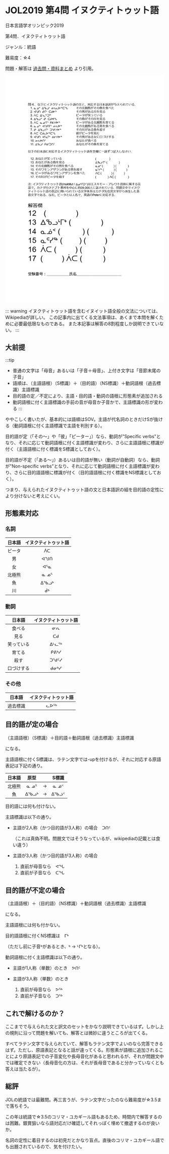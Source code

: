 # JOL2019 第4問 イヌクティトゥット語

日本言語学オリンピック2019

第4問．イヌクティトゥット語

ジャンル：統語

難易度：☆4

問題・解答は
[過去問・資料まとめ](https://iolingjapan.org/preparation/)
より引用。

![image](./problem.jpg)

::: warning
イヌクティトゥット語を含むイヌイット語全般の文法については、Wikipediaが詳しい。
この記事内に出てくる文法事項は、あくまで本問を解くために必要最低限なものである。
また本記事は解答の8割程度しか説明できていない。
:::

## 大前提

:::tip
- 普通の文字は「母音」あるいは「子音＋母音」、上付き文字は「音節末尾の子音」
- 語順は、（主語語根）（S標識）＋（目的語）（NS標識）＋動詞語根（過去標識）主語標識
- 目的語の定／不定により、主語・目的語・動詞の語根に形態素が追加される
- 動詞語根に付く主語標識の手前の音が母音か子音かで、主語標識の形が変わる
:::

ややこしく書いたが、基本的には語順はSOV。主語が代名詞のときだけSが抜ける（動詞語根に付く主語標識で主語を判別する）。

目的語が定（「その～」や「彼」「ピーター」）なら、動詞が"Specific verbs"となり、それに応じて動詞語根に付く主語標識が変わり、さらに主語語根に標識が付く（主語語根に付く標識をS標識としておく）。

目的語が不定（「ある～」）あるいは目的語が無い（動詞が自動詞）なら、動詞が"Non-specific verbs"となり、それに応じて動詞語根に付く主語標識が変わり、さらに目的語語根に標識が付く（目的語語根に付く標識をNS標識としておく）。

つまり、与えられたイヌクティトゥット語の文と日本語訳の組を目的語の定性により分けないと考えにくい。


## 形態素対応

### 名詞

| 日本語 | イヌクティトゥット語 |
| :-: | :-: |
| ピータ | ᐲᑕ |
| 男 | ᐊᖑᑎ |
| 女 | ᐊᕐᓇ |
| 北極熊 | ᓇ ᓄᕐ |
| 魚 | ᐃᖃᓗᒃ |
| 川 | ᑰᒃ |


### 動詞

| 日本語 | イヌクティトゥット語 |
| :-: | :-: |
| 食べる | ᓂᕆ |
| 見る | ᑕᑯ |
| 笑っている | ᐃᒡᓚᖅ |
| 育てる | ᑭᕕᒃᓯ |
| 殺す | ᑐᖁᑦᓯ |
| 口づけする | ᑯᓂᒃᓯ |


### その他

| 日本語 | イヌクティトゥット語 |
| :-: | :-: |
| 過去標識 | ᓚᐅᖅ |


## 目的語が定の場合

（主語語根）（S標識）＋目的語＋動詞語根（過去標識）主語標識

になる。

主語語根に付くS標識は、ラテン文字では-upを付けるが、それに対応する原語表記は下記の通り。

| 日本語 | 原型 | | S標識 |
| :-: | :-: | :-: | :-: | 
| 北極熊 | ᓇ ᓄᕐ | → | ᓇ ᓅᑉ |
| 魚 | ᐃᖃᓗᒃ | → | ᐃᖃᓘᑉ |

目的語には何も付けない。

主語標識は以下の通り。

- 主語が2人称（かつ目的語が3人称）の場合　ᑐᑎᑦ

  （これは真偽不明。問題文ではそうなっているが、wikipediaの記載とは食い違う）

- 主語が3人称（かつ目的語が3人称）の場合

  1. 直前が母音なら　ᕙᖓ
  1. 直前が子音なら　ᑕᖓ


## 目的語が不定の場合

（主語語根）＋（目的語）（NS標識）＋動詞語根（過去標識）主語標識

になる。

主語語根には何も付かない。

目的語語根に付くNS標識は　ᒥᒃ

（ただし前に子音ᒃがあるとき、ᒃ → ᒻᒥᒃとなる）。

動詞語根に付く主語標識は以下の通り。

- 主語が1人称（単数）のとき　ᕗᑎᑦ

- 主語が3人称（単数）のとき

  1. 直前が母音なら　ᕗᖅ
  1. 直前が子音なら　ᑐᖅ


## これで解けるのか？

ここまでで与えられた文と訳文のセットをかなり説明できているはず。しかし上の規則に沿って問題を解いても、解答とは微妙に違うところが出てくる。

すべてラテン文字で与えられていて、解答もラテン文字でよいのなら完答できるはず。ただし、原語表記となると話が違ってくる。形態素が語根に追加されることにより原語表記での子音変化や長母音化があると思われるが、それが問題文中では確定できない（長母音化の方は、それが長母音であると分かっていなくとも答えは当たるが）。


## 総評

JOLの統語では最難問。再三言うが、ラテン文字だったのなら難易度が☆3.5まで落ちそう。

この年は統語で☆3.5のコリマ・ユカギール語もあるため、時間内で解答するのは困難。銀賞狙いなら語対応だけ確認してそれっぽく埋めて撤退するのが良いか。

名詞の定性に着目するのは初見だとかなり盲点。直後のコリマ・ユカギール語でも出題されているので、気を付けたい。
